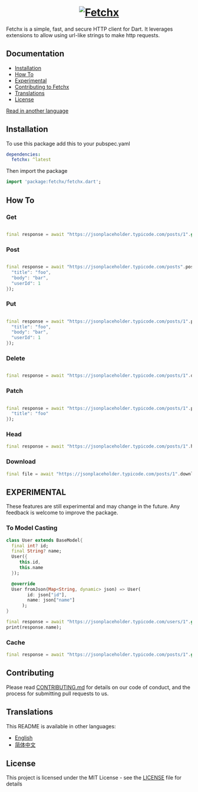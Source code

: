 <a href="#">
  <h1 align="center">
    <img alt="Fetchx" src="https://appwrite.internal.namani.co/v1/storage/buckets/6356c646e0a12ac92774/files/637a8a744b0b6c55ce8f/view?project=635573625511a4f3f79c">
  </h1>
</a>

Fetchx is a simple, fast, and secure HTTP client for Dart. It leverages extensions to allow using url-like strings to make http requests.

## Documentation

- [Installation](#installation)
- [How To](#how-to)
- [Experimental](#experimental)
- [Contributing to Fetchx](#contributing)
- [Translations](#translations)
- [License](#license)

[Read in another language](#translations)

## Installation

To use this package add this to your pubspec.yaml

```yaml
dependencies:
  fetchx: ^latest
```

Then import the package

```dart
import 'package:fetchx/fetchx.dart';
```

## How To

### Get

```dart

final response = await "https://jsonplaceholder.typicode.com/posts/1".get();

```

### Post

```dart

final response = await "https://jsonplaceholder.typicode.com/posts".post({
  "title": "foo",
  "body": "bar",
  "userId": 1
});

```

### Put

```dart

final response = await "https://jsonplaceholder.typicode.com/posts/1".put({
  "title": "foo",
  "body": "bar",
  "userId": 1
});

```

### Delete

```dart

final response = await "https://jsonplaceholder.typicode.com/posts/1".delete();

```

### Patch

```dart

final response = await "https://jsonplaceholder.typicode.com/posts/1".patch({
  "title": "foo"
});

```

### Head

```dart
final response = await "https://jsonplaceholder.typicode.com/posts/1".head();
```

### Download

```dart
final file = await "https://jsonplaceholder.typicode.com/posts/1".download();
```

## EXPERIMENTAL

These features are still experimental and may change in the future. Any feedback is welcome to improve the package.

### To Model Casting

```dart
class User extends BaseModel{
  final int? id;
  final String? name;
  User({
     this.id,
     this.name
  });

  @override
  User fromJson(Map<String, dynamic> json) => User(
        id: json["id"],
        name: json["name"]
      );
}

final response = await "https://jsonplaceholder.typicode.com/users/1".get().to<User>(()=>User());
print(response.name);

```

### Cache

```dart
final response = await "https://jsonplaceholder.typicode.com/posts/1".get().cache();
```

## Contributing

Please read [CONTRIBUTING.md](CONTRIBUTING.md) for details on our code of conduct, and the process for submitting pull requests to us.

## Translations

This README is available in other languages:

- [English](README.md)
- [简体中文](README_zh_CN.md)

## License

This project is licensed under the MIT License - see the [LICENSE](LICENSE) file for details
